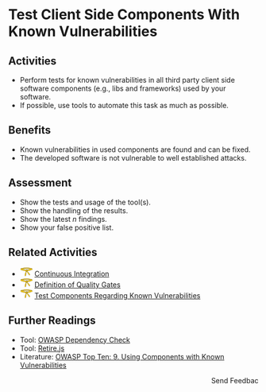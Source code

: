 # Test Client Side Components With Known Vulnerabilities

## Activities

- Perform tests for known vulnerabilities in all third party client side software components (e.g., libs and frameworks) used by your software.
- If possible, use tools to automate this task as much as possible.

## Benefits

- Known vulnerabilities in used components are found and can be fixed.
- The developed software is not vulnerable to well established attacks.

## Assessment

- Show the tests and usage of the tool(s).
- Show the handling of the results.
- Show the latest *n* findings.
- Show your false positive list.

## Related Activities

- [<img src="https://raw.githubusercontent.com/AppSecure-nrw/security-belts/assets/belt-img/02_security-belt-yellow.svg" width="25" />](#) [Continuous Integration](../yellow/continuous-integration.md)
- [<img src="https://raw.githubusercontent.com/AppSecure-nrw/security-belts/assets/belt-img/02_security-belt-yellow.svg" width="25" />](#) [Definition of Quality Gates](../yellow/definition-of-quality-gates.md)
- [<img src="https://raw.githubusercontent.com/AppSecure-nrw/security-belts/assets/belt-img/02_security-belt-yellow.svg" width="25" />](#) [Test Components Regarding Known Vulnerabilities](../yellow/test-components-regarding-known-vulnerabilities.md)

## Further Readings

- Tool: [OWASP Dependency Check](https://owasp.org/www-project-dependency-check)
- Tool: [Retire.js](https://retirejs.github.io/retire.js)
- Literature: [OWASP Top Ten: 9. Using Components with Known Vulnerabilities](https://owasp.org/www-project-top-ten/2017/A9_2017-Using_Components_with_Known_Vulnerabilities)

<p align="right">Send Feedbac</p>
